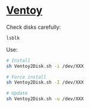 # [Ventoy](https://github.com/ventoy/Ventoy)

Check disks carefully:

```sh
lsblk
```

Use:

```sh
# Install
sh Ventoy2Disk.sh -i /dev/XXX

# Force install
sh Ventoy2Disk.sh -I /dev/XXX

# Update
sh Ventoy2Disk.sh -u /dev/XXX
```
